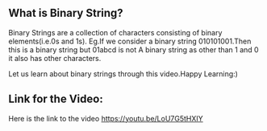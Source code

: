 ## What is Binary String?

Binary Strings are a collection of characters consisting of binary elements(i.e.0s and 1s).
Eg.If we consider a binary string 010101001.Then this is a binary string but 01abcd is not 
A binary string as other than 1 and 0 it also has other characters.

Let us learn about binary strings through this video.Happy Learning:)

## Link for the Video:

Here is the link to the video
<a href="https://youtu.be/LoU7G5tHXIY">https://youtu.be/LoU7G5tHXIY</a>

